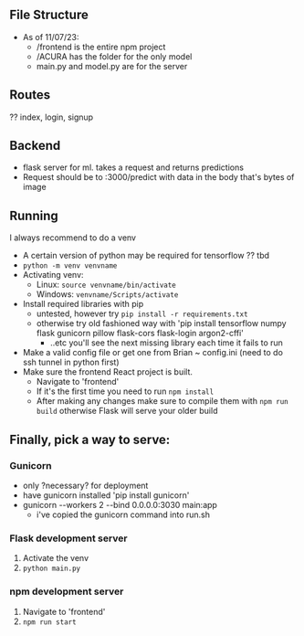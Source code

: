 ## File Structure
 - As of 11/07/23:
   - /frontend is the entire npm project
   - /ACURA has the folder for the only model 
   - main.py and model.py are for the server

## Routes
?? index, login, signup

## Backend
 - flask server for ml. takes a request and returns predictions  
 - Request should be to :3000/predict with data in the body that's bytes of image
 

## Running
I always recommend to do a venv
 - A certain version of python may be required for tensorflow ?? tbd
 - `python -m venv venvname`
 - Activating venv:
   - Linux: `source venvname/bin/activate`
   - Windows: `venvname/Scripts/activate`
 - Install required libraries with pip
   - untested, however try `pip install -r requirements.txt`
   - otherwise try old fashioned way with 'pip install tensorflow numpy flask gunicorn pillow flask-cors flask-login argon2-cffi'
     - ..etc you'll see the next missing library each time it fails to run
 - Make a valid config file or get one from Brian ~ config.ini (need to do ssh tunnel in python first)
 - Make sure the frontend React project is built.
   - Navigate to 'frontend'
   - If it's the first time you need to run `npm install`
   - After making any changes make sure to compile them with `npm run build` otherwise Flask will serve your older build
 
## Finally, pick a way to serve:
### Gunicorn
 - only ?necessary? for deployment
 - have gunicorn installed 'pip install gunicorn'
 - gunicorn --workers 2 --bind 0.0.0.0:3030 main:app
   - i've copied the gunicorn command into run.sh
### Flask development server
 1. Activate the venv
 2. `python main.py`
### npm development server
 1. Navigate to 'frontend'
 2. `npm run start`
